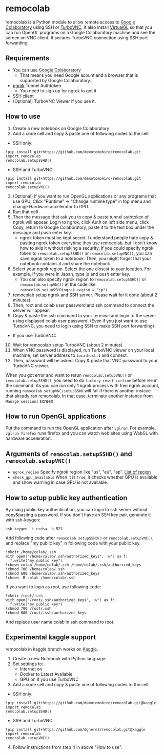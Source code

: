 # remocolab
remocolab is a Python module to allow remote access to [Google Colaboratory](https://colab.research.google.com/) using SSH or [TurboVNC](https://www.turbovnc.org/).
It also install [VirtualGL](https://www.virtualgl.org/) so that you can run OpenGL programs on a Google Colaboratory machine and see the screen on VNC client.
It secures TurboVNC connection using SSH port forwarding.

## Requirements
- You can use [Google Colaboratory](https://colab.research.google.com/)
  - That means you need Google acount and a browser that is supported by Google Colaboratory.
- [ngrok](https://ngrok.com/) Tunnel Authtoken
  - You need to sign up for ngrok to get it
- SSH client
- (Optional) TurboVNC Viewer if you use it.

## How to use
1. Create a new notebook on Google Colaboratory
2. Add a code cell and copy & paste one of following codes to the cell

- SSH only:
```python3
!pip install git+https://github.com/demotomohiro/remocolab.git
import remocolab
remocolab.setupSSHD()
```

- SSH and TurboVNC:
```python3
!pip install git+https://github.com/demotomohiro/remocolab.git
import remocolab
remocolab.setupVNC()
```

3. (Optional) If you want to run OpenGL applications or any programs that use GPU,
Click "Runtime" -> "Change runtime type" in top menu and change Hardware accelerator to GPU. 
4. Run that cell
5. Then the message that ask you to copy & paste tunnel authtoken of ngrok will appear.
Login to ngrok, click Auth on left side menu, click Copy, return to Google Colaboratory, paste it to the text box under the message and push enter key.
   - ngrok token must be kept secret.
   I understand people hate copy & pasting ngrok token everytime they use remocolab, but I don't know how to skip it without risking a security.
   If you could specify ngrok token to `remocolab.setupSSHD()` or `remocolab.setupVNC()`, you can save ngrok token to a notebook.
   Then, you might forget that your notebook contains it and share the notebook.
6. Select your ngrok region. Select the one closest to your location. For example, if you were in Japan, type jp and push enter key.
   - You can also specify ngrok region to ``remocolab.setupSSHD()`` or ``remocolab.setupVNC()`` in the code like ``remocolab.setupSSHD(ngrok_region = "jp")``.
7. remocolab setup ngrok and SSH server. Please wait for it done (about 2 minutes)
8. Then, root and colab user password and ssh command to connect the server will appear.
9. Copy & paste the ssh command to your terminal and login to the server using displayed colab user password.
(Even if you just want to use TurboVNC, you need to login using SSH to make SSH port forwarding)

* If you use TurboVNC:
10. Wait for remocolab setup TurboVNC (about 2 minutes)
11. When VNC password is displayed, run TurboVNC viewer on your local machine, set server address to ``localhost:1`` and connect.
12. Then, password will be asked. Copy & paste that VNC password to your TurboVNC viewer.

When you got error and want to rerun `remocolab.setupVNC()` or `remocolab.setupSSHD()`, you need to do `factory reset runtime` before rerun the command.
As you can run only 1 ngrok process with free ngrok account, running `remocolab.setupVNC/setupSSHD` will fail if there is another instace that already ran remocolab.
In that case, terminate another instance from `Manage sessions` screen.

## How to run OpenGL applications
Put the command to run the OpenGL application after ``vglrun``.
For example, ``vglrun firefox`` runs firefox and you can watch web sites using WebGL with hardware acceleration.

## Arguments of `remocolab.setupSSHD()` and `remocolab.setupVNC()`
- `ngrok_region`
  Specify ngrok region like "us", "eu", "ap". [List of region](https://ngrok.com/docs#global-locations)
- `check_gpu_available`
  When it is `True`, it checks whether GPU is available and show warning in case GPU is not available.

## How to setup public key authentication
By using public key authentication, you can login to ssh server without copy&pasting a password.
If you don't have an SSH key pair, generate it with ssh-keygen:
```console
ssh-keygen -t ecdsa -b 521
```
Add following code after ``remocolab.setupSSHD()`` or ``remocolab.setupVNC()``,
and replace "my public key" in following code with your public key.
```python3
!mkdir /home/colab/.ssh
with open("/home/colab/.ssh/authorized_keys", 'w') as f:
  f.write("my public key")
!chown colab /home/colab/.ssh /home/colab/.ssh/authorized_keys
!chmod 700 /home/colab/.ssh
!chmod 600 /home/colab/.ssh/authorized_keys
!chown -R colab /home/colab/.ssh
```
If you want to login as root, use following code:
```python3
!mkdir /root/.ssh
with open("/root/.ssh/authorized_keys", 'w') as f:
  f.write("my public key")
!chmod 700 /root/.ssh
!chmod 600 /root/.ssh/authorized_keys
```
And replace user name colab in ssh command to root.

## Experimental kaggle support
remocolab in kaggle branch works on [Kaggle](https://www.kaggle.com/).
1. Create a new Notebook with Python language.
2. Set settings to:
   - Internet on
   - Docker to Latest Available
   - GPU on if you use TurboVNC
3. Add a code cell and copy & paste one of following codes to the cell

- SSH only:
```python3
!pip install git+https://github.com/demotomohiro/remocolab.git@kaggle
import remocolab
remocolab.setupSSHD()
```

- SSH and TurboVNC:
```python3
!pip install git+https://github.com/dghere3/remocolab.git@kaggle
import remocolab
remocolab.setupVNC()
```

4. Follow instructions from step 4 in above "How to use".
